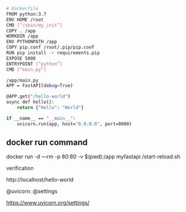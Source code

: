 

```bash
# Dockerfile
FROM python:3.7
ENV HOME /root 
CMD [“/sbin/my_init”]
COPY . /app
WORKDIR /app
ENV PYTHONPATH /app
COPY pip.conf /root/.pip/pip.conf
RUN pip install -r requirements.pip
EXPOSE 5000
ENTRYPOINT [“python”]
CMD [“main.py”]
```





```bash
/app/main.py
APP = FastAPI(debug=True)

@APP.get("/hello-world")
async def hello():
    return {"Hello": "World"}

if __name__ == "__main__":
    uvicorn.run(app, host="0.0.0.0", port=8000)
```

## docker run command 

docker run -d —rm -p 80:80 -v $(pwd):/app myfastapi /start-reload.sh

verification 

http://localhost/hello-world







@uvicorn: @settings

https://www.uvicorn.org/settings/

